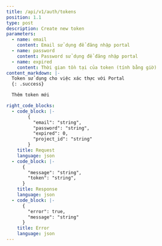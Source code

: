 ```yaml
---
title: /api/v1/auth/tokens
position: 1.1
type: post
description: Create new token
parameters:
  - name: email
    content: Email sử dụng để đăng nhập portal
  - name: password
    content: Password sử dụng để đăng nhập portal
  - name: expired
    content: Thời gian tồn tại của token (tính bằng giờ)
content_markdown: |-
  Token sử dụng cho việc xác thực với Portal
  {: .success}

  Thêm token mới

right_code_blocks:
  - code_block: |-
        {
          "email": "string",
          "password": "string",
          "expired": 0,
          "project_id": "string"
        }
    title: Request
    language: json
  - code_block: |-
      {
        "message": "string",
        "token": "string",
      }
    title: Response
    language: json
  - code_block: |-
      {
        "error": true,
        "message": "string"
      }
    title: Error
    language: json
---
```






